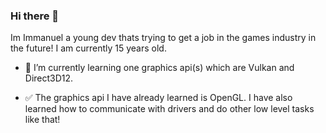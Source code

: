 ### Hi there 👋

Im Immanuel a young dev thats trying to get a job in the games industry in the future! I am currently 15 years old.

- 🌱 I’m currently learning one graphics api(s) which are Vulkan and Direct3D12.

- ✅ The graphics api I have already learned is OpenGL. I have also learned how to communicate with drivers and do other low level tasks like that! 
